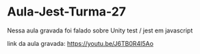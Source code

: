 # Aula-Jest-Turma-27


Nessa aula gravada foi falado sobre Unity test / jest em javascript

link da aula gravada: https://youtu.be/J6TB0R4I5Ao 
